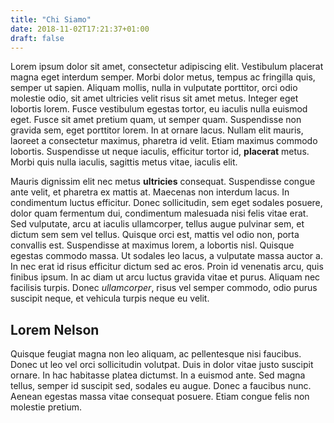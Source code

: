 ```yaml
---
title: "Chi Siamo"
date: 2018-11-02T17:21:37+01:00
draft: false
---
```


Lorem ipsum dolor sit amet, consectetur adipiscing elit. Vestibulum placerat magna eget interdum semper. Morbi dolor metus, tempus ac fringilla quis, semper ut sapien. Aliquam mollis, nulla in vulputate porttitor, orci odio molestie odio, sit amet ultricies velit risus sit amet metus. Integer eget lobortis lorem. Fusce vestibulum egestas tortor, eu iaculis nulla euismod eget. Fusce sit amet pretium quam, ut semper quam. Suspendisse non gravida sem, eget porttitor lorem. In at ornare lacus. Nullam elit mauris, laoreet a consectetur maximus, pharetra id velit. Etiam maximus commodo lobortis. Suspendisse ut neque iaculis, efficitur tortor id, **placerat** metus. Morbi quis nulla iaculis, sagittis metus vitae, iaculis elit.

Mauris dignissim elit nec metus **ultricies** consequat. Suspendisse congue ante velit, et pharetra ex mattis at. Maecenas non interdum lacus. In condimentum luctus efficitur. Donec sollicitudin, sem eget sodales posuere, dolor quam fermentum dui, condimentum malesuada nisi felis vitae erat. Sed vulputate, arcu at iaculis ullamcorper, tellus augue pulvinar sem, et dictum sem sem vel tellus. Quisque orci est, mattis vel odio non, porta convallis est. Suspendisse at maximus lorem, a lobortis nisl. Quisque egestas commodo massa. Ut sodales leo lacus, a vulputate massa auctor a. In nec erat id risus efficitur dictum sed ac eros. Proin id venenatis arcu, quis finibus ipsum. In ac diam ut arcu luctus gravida vitae et purus. Aliquam nec facilisis turpis. Donec _ullamcorper_, risus vel semper commodo, odio purus suscipit neque, et vehicula turpis neque eu velit.

## Lorem Nelson

Quisque feugiat magna non leo aliquam, ac pellentesque nisi faucibus. Donec ut leo vel orci sollicitudin volutpat. Duis in dolor vitae justo suscipit ornare. In hac habitasse platea dictumst. In a euismod ante. Sed magna tellus, semper id suscipit sed, sodales eu augue. Donec a faucibus nunc. Aenean egestas massa vitae consequat posuere. Etiam congue felis non molestie pretium.